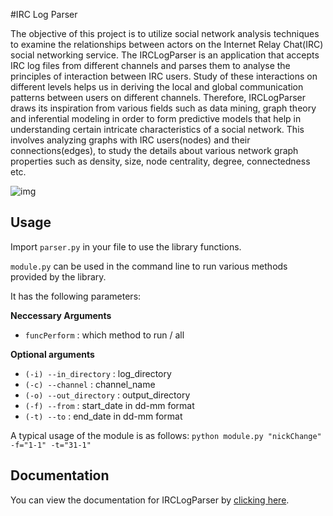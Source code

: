 #IRC Log Parser

The objective of this project is to utilize social network analysis techniques to examine the relationships between actors on the Internet Relay Chat(IRC) social networking service. The IRCLogParser is an application that accepts IRC log files from different channels and parses them to analyse the principles of interaction between IRC users. Study of these interactions on different levels helps us in deriving the local and global communication patterns between users on different channels. Therefore, IRCLogParser draws its inspiration from various fields such as data mining, graph theory and inferential modeling in order to form predictive models that help in understanding certain intricate characteristics of a social network. This involves analyzing graphs with IRC users(nodes) and their connections(edges), to study the details about various network graph properties such as density, size, node centrality, degree, connectedness etc.

![img](https://github.com/prasadtalasila/IRCLogParser/raw/master/archive/sample_img/kubuntu-devel_4_10_2013_conversation.png)


## Usage

Import `parser.py` in your file to use the library functions.

`module.py` can be used in the command line to run various methods provided by the library.

It has the following parameters:

**Neccessary Arguments**
- `funcPerform` : which method to run / all

**Optional arguments**
- `(-i) --in_directory` : log_directory
- `(-c) --channel` : channel_name
- `(-o) --out_directory` : output_directory
- `(-f) --from` : start_date in dd-mm format
- `(-t) --to` : end_date in dd-mm format


A typical usage of the module is as follows:
`python module.py "nickChange" -f="1-1" -t="31-1"`

## Documentation

You can view the documentation for IRCLogParser by [clicking here](http://rohangoel96.github.io/IRCLogParser).